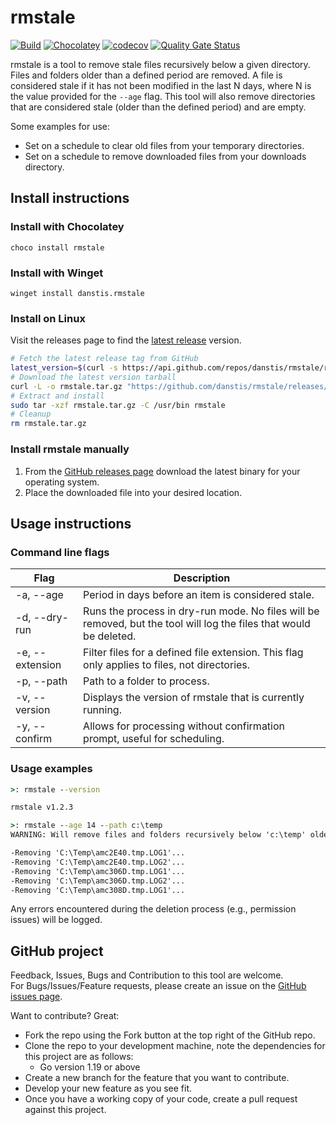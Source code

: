 # rmstale

[![Build](https://github.com/danstis/rmstale/workflows/Build/badge.svg)](https://github.com/danstis/rmstale/actions?query=workflow%3ABuild)
[![Chocolatey](https://img.shields.io/chocolatey/v/rmstale.svg)](https://chocolatey.org/packages/rmstale)
[![codecov](https://codecov.io/gh/danstis/rmstale/branch/master/graph/badge.svg)](https://codecov.io/gh/danstis/rmstale)
[![Quality Gate Status](https://sonarcloud.io/api/project_badges/measure?project=danstis_rmstale&metric=alert_status)](https://sonarcloud.io/dashboard?id=danstis_rmstale)

rmstale is a tool to remove stale files recursively below a given directory.  
Files and folders older than a defined period are removed.
A file is considered stale if it has not been modified in the last N days, where N is the value provided for the `--age` flag.
This tool will also remove directories that are considered stale (older than the defined period) and are empty.


Some examples for use:

* Set on a schedule to clear old files from your temporary directories.
* Set on a schedule to remove downloaded files from your downloads directory.

## Install instructions

### Install with Chocolatey

`choco install rmstale`

### Install with Winget

`winget install danstis.rmstale`

### Install on Linux

Visit the releases page to find the [latest release](https://github.com/danstis/rmstale/releases/latest) version.

```bash
# Fetch the latest release tag from GitHub
latest_version=$(curl -s https://api.github.com/repos/danstis/rmstale/releases/latest | grep -Po '"tag_name": "\K.*?(?=")')
# Download the latest version tarball
curl -L -o rmstale.tar.gz "https://github.com/danstis/rmstale/releases/download/$latest_version/rmstale_${latest_version#v}_linux_amd64.tar.gz"
# Extract and install
sudo tar -xzf rmstale.tar.gz -C /usr/bin rmstale
# Cleanup
rm rmstale.tar.gz
```

### Install rmstale manually

1. From the [GitHub releases page](https://github.com/danstis/rmstale/releases) download the latest binary for your operating system.
2. Place the downloaded file into your desired location.

## Usage instructions

### Command line flags

| Flag            | Description                                                                                                        |
| --------------- | ------------------------------------------------------------------------------------------------------------------ |
| -a, --age       | Period in days before an item is considered stale.                                                                 |
| -d, --dry-run   | Runs the process in dry-run mode. No files will be removed, but the tool will log the files that would be deleted. |
| -e, --extension | Filter files for a defined file extension. This flag only applies to files, not directories.                       |
| -p, --path      | Path to a folder to process.                                                                                       |
| -v, --version   | Displays the version of rmstale that is currently running.                                                         |
| -y, --confirm   | Allows for processing without confirmation prompt, useful for scheduling.                                          |

### Usage examples

```cmd
>: rmstale --version

rmstale v1.2.3
```

```cmd
>: rmstale --age 14 --path c:\temp
WARNING: Will remove files and folders recursively below 'c:\temp' older than 14 days. Continue?: y

-Removing 'C:\Temp\amc2E40.tmp.LOG1'...
-Removing 'C:\Temp\amc2E40.tmp.LOG2'...
-Removing 'C:\Temp\amc306D.tmp.LOG1'...
-Removing 'C:\Temp\amc306D.tmp.LOG2'...
-Removing 'C:\Temp\amc308D.tmp.LOG1'...
```

Any errors encountered during the deletion process (e.g., permission issues) will be logged.

## GitHub project

Feedback, Issues, Bugs and Contribution to this tool are welcome.  
For Bugs/Issues/Feature requests, please create an issue on the [GitHub issues page](https://github.com/danstis/rmstale/issues).

Want to contribute? Great:

* Fork the repo using the Fork button at the top right of the GitHub repo.
* Clone the repo to your development machine, note the dependencies for this project are as follows:
  * Go version 1.19 or above
* Create a new branch for the feature that you want to contribute.
* Develop your new feature as you see fit.
* Once you have a working copy of your code, create a pull request against this project.
